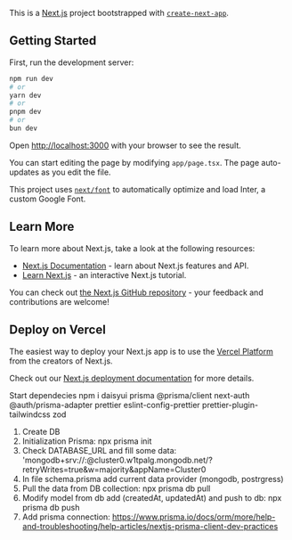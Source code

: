 This is a [Next.js](https://nextjs.org/) project bootstrapped with [`create-next-app`](https://github.com/vercel/next.js/tree/canary/packages/create-next-app).

## Getting Started

First, run the development server:

```bash
npm run dev
# or
yarn dev
# or
pnpm dev
# or
bun dev
```

Open [http://localhost:3000](http://localhost:3000) with your browser to see the result.

You can start editing the page by modifying `app/page.tsx`. The page auto-updates as you edit the file.

This project uses [`next/font`](https://nextjs.org/docs/basic-features/font-optimization) to automatically optimize and load Inter, a custom Google Font.

## Learn More

To learn more about Next.js, take a look at the following resources:

- [Next.js Documentation](https://nextjs.org/docs) - learn about Next.js features and API.
- [Learn Next.js](https://nextjs.org/learn) - an interactive Next.js tutorial.

You can check out [the Next.js GitHub repository](https://github.com/vercel/next.js/) - your feedback and contributions are welcome!

## Deploy on Vercel

The easiest way to deploy your Next.js app is to use the [Vercel Platform](https://vercel.com/new?utm_medium=default-template&filter=next.js&utm_source=create-next-app&utm_campaign=create-next-app-readme) from the creators of Next.js.

Check out our [Next.js deployment documentation](https://nextjs.org/docs/deployment) for more details.

Start dependecies
npm i daisyui prisma @prisma/client next-auth @auth/prisma-adapter prettier eslint-config-prettier prettier-plugin-tailwindcss zod

1. Create DB
2. Initialization Prisma: npx prisma init
3. Check DATABASE_URL and fill some data: 'mongodb+srv://<user>:<password>@cluster0.w1tpalg.mongodb.net/<name-you-db>?retryWrites=true&w=majority&appName=Cluster0
4. In file schema.prisma add current data provider (mongodb, postrgress)
5. Pull the data from DB collection: npx prisma db pull
6. Modify model from db add (createdAt, updatedAt) and push to db: npx prisma db push
7. Add prisma connection: https://www.prisma.io/docs/orm/more/help-and-troubleshooting/help-articles/nextjs-prisma-client-dev-practices
